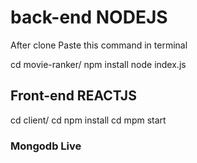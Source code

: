 # back-end NODEJS

After clone
Paste this command in terminal

cd movie-ranker/
npm install
node index.js

## Front-end REACTJS

cd client/
cd npm install
cd mpm start

### Mongodb Live
